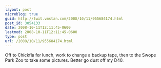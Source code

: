 ```yaml
---
layout: post
microblog: true
guid: http://twit.vmstan.com/2008/10/11/955684174.html
post_id: 3054133
date: 2008-10-11T12:11:45-0600
lastmod: 2008-10-11T12:11:45-0600
type: post
url: /2008/10/11/955684174.html
---
```

Off to Chickfla for lunch, work to change a backup tape, then to the Swope Park Zoo to take some pictures. Better go dust off my D40.
